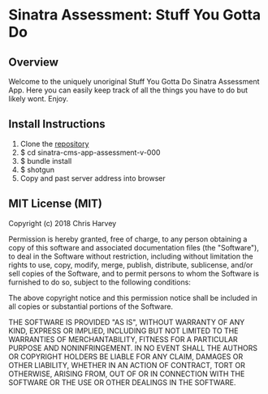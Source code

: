 # Sinatra Assessment: Stuff You Gotta Do

## Overview
Welcome to the uniquely unoriginal Stuff You Gotta Do Sinatra Assessment App. Here you can easily keep track of all the things you have to do but likely wont. Enjoy.


## Install Instructions
1.  Clone the [repository](https://github.com/Harvey783/sinatra-cms-app-assessment-v-000)
2.  $ cd sinatra-cms-app-assessment-v-000
3.  $ bundle install
4.  $ shotgun
5.  Copy and past server address into browser


## MIT License (MIT)
Copyright (c) 2018 Chris Harvey

Permission is hereby granted, free of charge, to any person obtaining a copy
of this software and associated documentation files (the "Software"), to deal
in the Software without restriction, including without limitation the rights
to use, copy, modify, merge, publish, distribute, sublicense, and/or sell
copies of the Software, and to permit persons to whom the Software is
furnished to do so, subject to the following conditions:

The above copyright notice and this permission notice shall be included in
all copies or substantial portions of the Software.

THE SOFTWARE IS PROVIDED "AS IS", WITHOUT WARRANTY OF ANY KIND, EXPRESS OR
IMPLIED, INCLUDING BUT NOT LIMITED TO THE WARRANTIES OF MERCHANTABILITY,
FITNESS FOR A PARTICULAR PURPOSE AND NONINFRINGEMENT. IN NO EVENT SHALL THE
AUTHORS OR COPYRIGHT HOLDERS BE LIABLE FOR ANY CLAIM, DAMAGES OR OTHER
LIABILITY, WHETHER IN AN ACTION OF CONTRACT, TORT OR OTHERWISE, ARISING FROM,
OUT OF OR IN CONNECTION WITH THE SOFTWARE OR THE USE OR OTHER DEALINGS IN
THE SOFTWARE.
